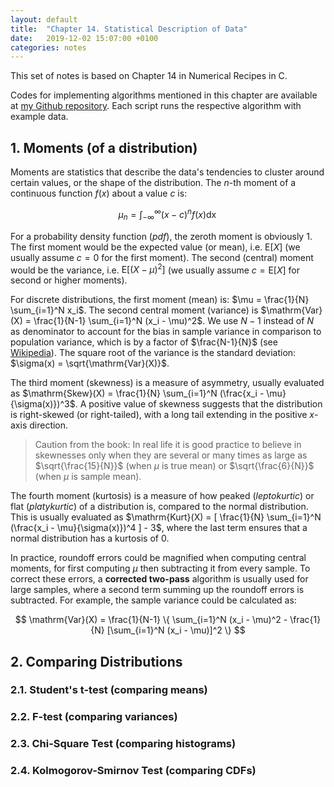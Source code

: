 ```yaml
---
layout: default
title:  "Chapter 14. Statistical Description of Data"
date:   2019-12-02 15:07:00 +0100
categories: notes
---
```


This set of notes is based on Chapter 14 in Numerical Recipes in C. 


Codes for implementing algorithms mentioned in this chapter are available at [my Github repository](https://github.com/jadecci/numerical_recipes_c). Each script runs the respective algorithm with example data.

## 1. Moments (of a distribution)

Moments are statistics that describe the data's tendencies to cluster around certain values, or the shape of the distribution. The $n$-th moment of a continuous function $f(x)$ about a value $c$ is:

$$
\mu_n = \int_{-\infty}^{\infty} (x-c)^n f(x) \mathop{dx}
$$

For a probability density function (*pdf*), the zeroth moment is obviously $1$. The first moment would be the expected value (or mean), i.e. $\mathrm{E}[X]$ (we usually assume $c = 0$ for the first moment). The second (central) moment would be the variance, i.e. $\mathrm{E}[(X-\mu)^2]$ (we usually assume $c = \mathrm{E}[X]$ for second or higher moments).

For discrete distributions, the first moment (mean) is: $\mu = \frac{1}{N} \sum_{i=1}^N x_i$. The second central moment (variance) is $\mathrm{Var}(X) = \frac{1}{N-1} \sum_{i=1}^N (x_i - \mu)^2$. We use $N-1$ instead of $N$ as denominator to account for the bias in sample variance in comparison to population variance, which is by a factor of $\frac{N-1}{N}$ (see [Wikipedia](https://en.wikipedia.org/wiki/Variance#Sample_variance)). The square root of the variance is the standard deviation: $\sigma(x) = \sqrt{\mathrm{Var}(X)}$.

The third moment (skewness) is a measure of asymmetry, usually evaluated as $\mathrm{Skew}(X) = \frac{1}{N} \sum_{i=1}^N (\frac{x_i - \mu}{\sigma(x)})^3$. A positive value of skewness suggests that the distribution is right-skewed (or right-tailed), with a long tail extending in the positive $x$-axis direction. 

>Caution from the book: In real life it is good practice to believe in skewnesses only when they are several or many times as large as $\sqrt{\frac{15}{N}}$ (when $\mu$ is true mean) or $\sqrt{\frac{6}{N}}$ (when $\mu$ is sample mean).

The fourth moment (kurtosis) is a measure of how peaked (*leptokurtic*) or flat (*platykurtic*) of a distribution is, compared to the normal distribution. This is usually evaluated as $\mathrm{Kurt}(X) = [ \frac{1}{N} \sum_{i=1}^N (\frac{x_i - \mu}{\sigma(x)})^4 ] - 3$, where the last term ensures that a normal distribution has a kurtosis of $0$.

In practice, roundoff errors could be magnified when computing central moments, for first computing $\mu$ then subtracting it from every sample. To correct these errors, a **corrected two-pass** algorithm is usually used for large samples, where a second term summing up the roundoff errors is subtracted. For example, the sample variance could be calculated as:

$$
\mathrm{Var}(X) = \frac{1}{N-1} \{ \sum_{i=1}^N (x_i - \mu)^2 - \frac{1}{N} [\sum_{i=1}^N (x_i - \mu)]^2 \}
$$

## 2. Comparing Distributions

### 2.1. Student's t-test (comparing means)

### 2.2. F-test (comparing variances)

### 2.3. Chi-Square Test (comparing histograms)

### 2.4. Kolmogorov-Smirnov Test (comparing CDFs)
